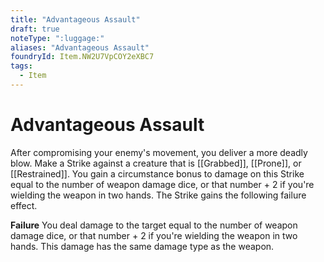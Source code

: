 ```yaml
---
title: "Advantageous Assault"
draft: true
noteType: ":luggage:"
aliases: "Advantageous Assault"
foundryId: Item.NW2U7VpCOY2eXBC7
tags:
  - Item
---
```


# Advantageous Assault

After compromising your enemy's movement, you deliver a more deadly blow. Make a Strike against a creature that is [[Grabbed]], [[Prone]], or [[Restrained]]. You gain a circumstance bonus to damage on this Strike equal to the number of weapon damage dice, or that number + 2 if you're wielding the weapon in two hands. The Strike gains the following failure effect.

**Failure** You deal damage to the target equal to the number of weapon damage dice, or that number + 2 if you're wielding the weapon in two hands. This damage has the same damage type as the weapon.
